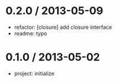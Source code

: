 
0.2.0 / 2013-05-09 
==================

  * refactor: [closure] add closure interface
  * readme: typo

0.1.0 / 2013-05-02 
==================

  * project: initialize
